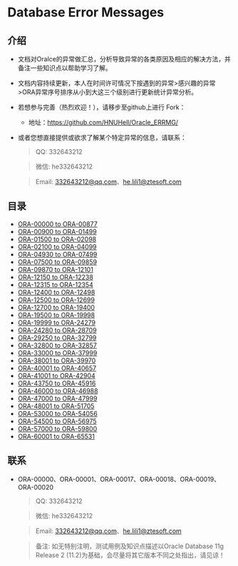 # Database Error Messages

## 介绍
- 文档对Oralce的异常做汇总，分析导致异常的各类原因及相应的解决方法，并备注一些知识点以帮助学习了解。
- 文档内容持续更新，本人在时间许可情况下按遇到的异常>感兴趣的异常>ORA异常序号排序从小到大这三个级别进行更新统计异常分析。
- 若想参与完善（热烈欢迎！），请移步至github上进行 Fork：
	- 地址：<https://github.com/HNUHell/Oracle_ERRMG/>
- 或者您想直接提供或欲求了解某个特定异常的信息，请联系：

	> QQ: 332643212
	
	> 微信: he332643212
	
	> Email: 332643212@qq.com、he.lili1@ztesoft.com

## 目录

- [ORA-00000 to ORA-00877](ORA-00000_ORA-00877.md)
- [ORA-00900 to ORA-01499](ORA-00900_ORA-01499.md)
- [ORA-01500 to ORA-02098](ORA-01500_ORA-02098.md)
- [ORA-02100 to ORA-04099](ORA-02100_ORA-04099.md)
- [ORA-04930 to ORA-07499](ORA-04930_ORA-07499.md)
- [ORA-07500 to ORA-09859](ORA-07500_ORA-09859.md)
- [ORA-09870 to ORA-12101](ORA-09870_ORA-12101.md)
- [ORA-12150 to ORA-12238](ORA-12150_ORA-12238.md)
- [ORA-12315 to ORA-12354](ORA-12315_ORA-12354.md)
- [ORA-12400 to ORA-12498](ORA-12400_ORA-12498.md)
- [ORA-12500 to ORA-12699](ORA-12500_ORA-12699.md)
- [ORA-12700 to ORA-19400](ORA-12700_ORA-19400.md)
- [ORA-19500 to ORA-19998](ORA-19500_ORA-19998.md)
- [ORA-19999 to ORA-24279](ORA-19999_ORA-24279.md)
- [ORA-24280 to ORA-28709](ORA-24280_ORA-28709.md)
- [ORA-29250 to ORA-32799](ORA-29250_ORA-32799.md)
- [ORA-32800 to ORA-32857](ORA-32800_ORA-32857.md)
- [ORA-33000 to ORA-37999](ORA-33000_ORA-37999.md)
- [ORA-38001 to ORA-39970](ORA-38001_ORA-39970.md)
- [ORA-40001 to ORA-40657](ORA-40001_ORA-40657.md)
- [ORA-41001 to ORA-42904](ORA-41001_ORA-42904.md)
- [ORA-43750 to ORA-45916](ORA-43750_ORA-45916.md)
- [ORA-46000 to ORA-46988](ORA-46000_ORA-46988.md)
- [ORA-47000 to ORA-47999](ORA-47000_ORA-47999.md)
- [ORA-48001 to ORA-51705](ORA-48001_ORA-51705.md)
- [ORA-53000 to ORA-54056](ORA-53000_ORA-54056.md)
- [ORA-54500 to ORA-56975](ORA-54500_ORA-56975.md)
- [ORA-57000 to ORA-59800](ORA-57000_ORA-59800.md)
- [ORA-60001 to ORA-65531](ORA-60001_ORA-65531.md)

## 联系

- ORA-00000、ORA-00001、ORA-00017、ORA-00018、ORA-00019、ORA-00020
	
	> QQ: 332643212
	
	> 微信: he332643212
	
	> Email: 332643212@qq.com、he.lili1@ztesoft.com
	
	> 备注: 如无特别注明，测试用例及知识点描述以Oracle Database 11g Release 2 (11.2)为基础，会尽量将其它版本不同之处指出，请见谅！
	
